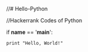 //# Hello-Python

//Hackerrank Codes of Python

if __name__ == '__main__':

    print "Hello, World!"
